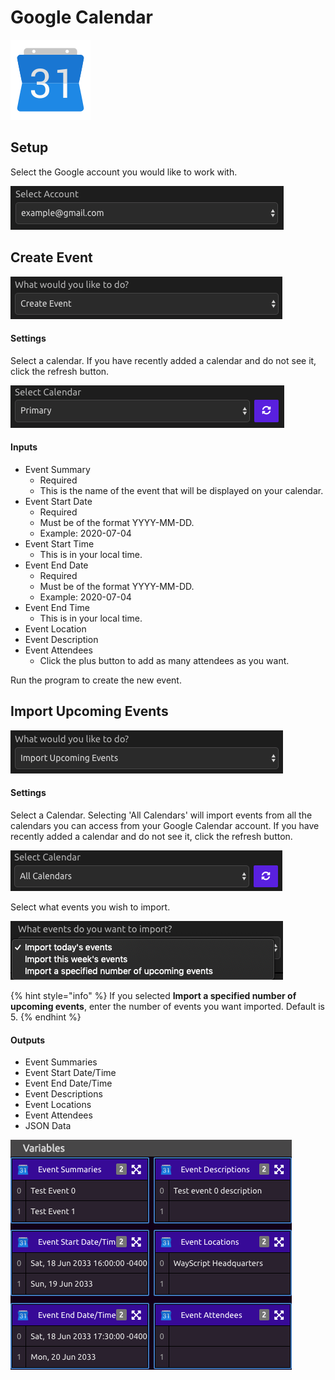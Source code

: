 # Google Calendar

![Create new events and import events from your Google Calendar.](../../.gitbook/assets/google_calendar.png)

## Setup

Select the Google account you would like to work with.

![Select an Account](../../.gitbook/assets/img1%20%284%29.png)

## Create Event

![Select Create Event](../../.gitbook/assets/img3%20%281%29.png)

#### Settings

Select a calendar. If you have recently added a calendar and do not see it, click the refresh button.

![Select a Calendar](../../.gitbook/assets/img2%20%282%29.png)

#### Inputs

* Event Summary
  * Required
  * This is the name of the event that will be displayed on your calendar.
* Event Start Date
  * Required
  * Must be of the format YYYY-MM-DD.
  * Example: 2020-07-04
* Event Start Time
  * This is in your local time.
* Event End Date
  * Required
  * Must be of the format YYYY-MM-DD.
  * Example: 2020-07-04
* Event End Time
  * This is in your local time.
* Event Location
* Event Description
* Event Attendees
  * Click the plus button to add as many attendees as you want.

Run the program to create the new event.

## Import Upcoming Events

![Select Import Upcoming Events](../../.gitbook/assets/img12.png)

#### Settings

Select a Calendar. Selecting 'All Calendars' will import events from all the calendars you can access from your Google Calendar account. If you have recently added a calendar and do not see it, click the refresh button.

![Select a Calendar](../../.gitbook/assets/img13.png)

Select what events you wish to import.

![](../../.gitbook/assets/img14.png)

{% hint style="info" %}
If you selected **Import a specified number of upcoming events**, enter the number of events you want imported. Default is 5.
{% endhint %}

#### Outputs

* Event Summaries
* Event Start Date/Time
* Event End Date/Time
* Event Descriptions
* Event Locations
* Event Attendees
* JSON Data

![Example Output Variables](../../.gitbook/assets/img16.png)

